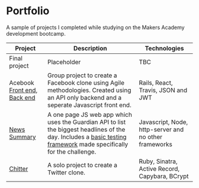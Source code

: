 # Portfolio

A sample of projects I completed while studying on the Makers Academy development bootcamp.

| Project | Description | Technologies|
|---------|-------------|------------------|
| Final project | Placeholder | TBC |
| Acebook [Front end](https://github.com/R34P3R44/AcebookFrontend), [Back end](https://github.com/dan-holmes/acebook-District-13) | Group project to create a Facebook clone using Agile methodologies. Created using an API only backend and a seperate Javascript front end. | Rails, React, Travis, JSON and JWT |
| [News Summary](https://github.com/dan-holmes/news-summary-challenge) | A one page JS web app which uses the Guardian API to list the biggest headlines of the day. Includes a [basic testing framework](https://github.com/dan-holmes/news-summary-challenge/tree/master/lib) made specifically for the challenge. | Javascript, Node, http-server and no other frameworks |
| [Chitter](https://github.com/dan-holmes/chitter-challenge) | A solo project to create a Twitter clone. | Ruby, Sinatra, Active Record, Capybara, BCrypt |